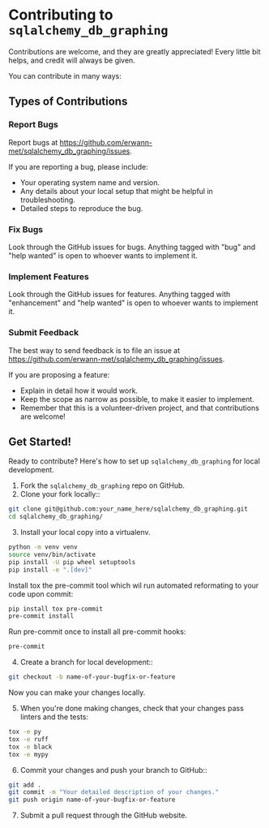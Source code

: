 # Contributing to `sqlalchemy_db_graphing`


Contributions are welcome, and they are greatly appreciated! Every little bit
helps, and credit will always be given.

You can contribute in many ways:

## Types of Contributions

### Report Bugs

Report bugs at https://github.com/erwann-met/sqlalchemy_db_graphing/issues.

If you are reporting a bug, please include:

- Your operating system name and version.
- Any details about your local setup that might be helpful in troubleshooting.
- Detailed steps to reproduce the bug.

### Fix Bugs

Look through the GitHub issues for bugs. Anything tagged with "bug" and "help
wanted" is open to whoever wants to implement it.

### Implement Features

Look through the GitHub issues for features. Anything tagged with "enhancement"
and "help wanted" is open to whoever wants to implement it.

### Submit Feedback

The best way to send feedback is to file an issue at https://github.com/erwann-met/sqlalchemy_db_graphing/issues.

If you are proposing a feature:

- Explain in detail how it would work.
- Keep the scope as narrow as possible, to make it easier to implement.
- Remember that this is a volunteer-driven project, and that contributions
  are welcome!

## Get Started!

Ready to contribute? Here's how to set up `sqlalchemy_db_graphing` for local development.

1. Fork the `sqlalchemy_db_graphing` repo on GitHub.
2. Clone your fork locally::

```bash
git clone git@github.com:your_name_here/sqlalchemy_db_graphing.git
cd sqlalchemy_db_graphing/
```

3. Install your local copy into a virtualenv.

```bash
python -m venv venv
source venv/bin/activate
pip install -U pip wheel setuptools
pip install -e ".[dev]"
```

Install tox the pre-commit tool which wil run automated reformating to your code upon commit:
```bash
pip install tox pre-commit
pre-commit install
```

Run pre-commit once to install all pre-commit hooks:

```bash
pre-commit
```

4. Create a branch for local development::

```bash
git checkout -b name-of-your-bugfix-or-feature
```

   Now you can make your changes locally.

5. When you're done making changes, check that your changes pass linters and the
   tests:

```bash
tox -e py
tox -e ruff
tox -e black
tox -e mypy
```

6. Commit your changes and push your branch to GitHub::

```bash
git add .
git commit -m "Your detailed description of your changes."
git push origin name-of-your-bugfix-or-feature
```

7. Submit a pull request through the GitHub website.
